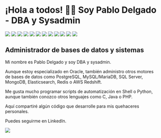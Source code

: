 # ¡Hola a todos! 👋🏼 Soy Pablo Delgado - DBA y Sysadmin
<!--
**pablodelflores/pablodelflores** is a ✨ _special_ ✨ repository because its `README.md` (this file) appears on your GitHub profile.

Here are some ideas to get you started:

- 🔭 I’m currently working on ...
- 🌱 I’m currently learning ...
- 👯 I’m looking to collaborate on ...
- 🤔 I’m looking for help with ...
- 💬 Ask me about ...
- 📫 How to reach me: ...
- 😄 Pronouns: ...
- ⚡ Fun fact: ...
-->

<img src="https://img.shields.io/badge/Oracle-F80000?style=for-the-badge&logo=oracle&logoColor=black" /> <img src="https://img.shields.io/badge/PostgreSQL-316192?style=for-the-badge&logo=postgresql&logoColor=white"/>
<img src="https://img.shields.io/badge/MySQL-005C84?style=for-the-badge&logo=mysql&logoColor=white"/>
<img src="https://img.shields.io/badge/MariaDB-003545?style=for-the-badge&logo=mariadb&logoColor=white"/>
<img src="https://img.shields.io/badge/Microsoft%20SQL%20Server-CC2927?style=for-the-badge&logo=microsoft%20sql%20server&logoColor=white"/>
<img src="https://img.shields.io/badge/MongoDB-4EA94B?style=for-the-badge&logo=mongodb&logoColor=white"/>
<img src="https://img.shields.io/badge/Elastic_Search-005571?style=for-the-badge&logo=elasticsearch&logoColor=white"/>
<img src="https://img.shields.io/badge/redis-%23DD0031.svg?&style=for-the-badge&logo=redis&logoColor=white"/>
<img src="https://img.shields.io/badge/Linux-FCC624?style=for-the-badge&logo=linux&logoColor=black"/>
<img src="https://img.shields.io/badge/Shell_Script-121011?style=for-the-badge&logo=gnu-bash&logoColor=white"/>
<img src="https://img.shields.io/badge/Python-FFD43B?style=for-the-badge&logo=python&logoColor=blue"/>
<img src="https://img.shields.io/badge/GIT-E44C30?style=for-the-badge&logo=git&logoColor=white"/>

## Administrador de bases de datos y sistemas
Mi nombre es Pablo Delgado y soy DBA y sysadmin.

Aunque estoy especializado en Oracle, también administro otros motores de bases de datos como PostgreSQL, MySQL/MariaDB, SQL Server, MongoDB, Elasticsearch, Redis o AWS Redshift.

Me gusta mucho programar scripts de automatización en Shell o Python, aunque también conozco otros lenguajes como C, Java o PHP.

Aquí compartiré algún código que desarrolle para mis quehaceres personales.

Puedes seguirme en LinkedIn.

<a href="https://www.linkedin.com/in/pablodelflo/" target="_blank"><img src="https://img.shields.io/badge/LinkedIn-0077B5?style=for-the-badge&logo=linkedin&logoColor=white"/></a>
